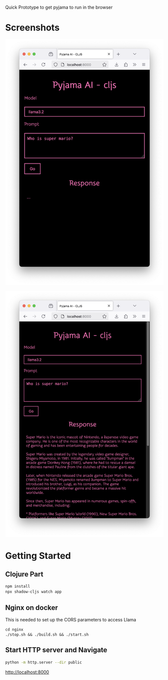 Quick Prototype to get pyjama to run in the browser

# Screenshots

![](pyjama_ai_cljs_01.png)

![](pyjama_ai_cljs_02.png)

# Getting Started

## Clojure Part

```bash
npm install 
npx shadow-cljs watch app
```

## Nginx on docker

This is needed to set up the CORS parameters to access Llama

```
cd nginx
./stop.sh && ./build.sh && ./start.sh
```

## Start HTTP server and Navigate 

```bash
python -m http.server --dir public
```

[http://localhost:8000](http://localhost:8000)
